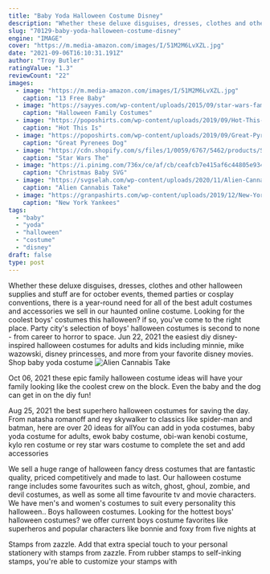 ```yaml
---
title: "Baby Yoda Halloween Costume Disney"
description: "Whether these deluxe disguises, dresses, clothes and other halloween supplies and stuff are for october events, themed parties or cosplay conventions, there is a year-round need for all of the best adult costumes and accessories we sell in our haunted online costume"
slug: "70129-baby-yoda-halloween-costume-disney"
engine: "IMAGE"
cover: "https://m.media-amazon.com/images/I/51M2M6LvXZL.jpg"
date: "2021-09-06T16:10:31.191Z"
author: "Troy Butler"
ratingValue: "1.3"
reviewCount: "22"
images:
  - image: "https://m.media-amazon.com/images/I/51M2M6LvXZL.jpg"
    caption: "13 Free Baby"
  - image: "https://sayyes.com/wp-content/uploads/2015/09/star-wars-family-costume.png"
    caption: "Halloween Family Costumes"
  - image: "https://poposhirts.com/wp-content/uploads/2019/09/Hot-This-Is-My-90s-Costume-Halloween-Costume-1990s-shirt-3.jpg"
    caption: "Hot This Is"
  - image: "https://poposhirts.com/wp-content/uploads/2019/09/Great-Pyrenees-Dog-With-Candy-Pumpkin-Halloween-shirt-1.jpg"
    caption: "Great Pyrenees Dog"
  - image: "https://cdn.shopify.com/s/files/1/0059/6767/5462/products/Star_Wars_The_Mandalorian_Baby_Yoda_Halloween_Mask_14_80670305-fbbe-4606-b19e-ccb9506c3976_1200x1200.jpg?v=1587425507"
    caption: "Star Wars The"
  - image: "https://i.pinimg.com/736x/ce/af/cb/ceafcb7e415af6c44805e93484ef3dd6.jpg"
    caption: "Christmas Baby SVG"
  - image: "https://svgselah.com/wp-content/uploads/2020/11/Alien-Cannabis-Take-Me-To-Your-Dealer-Funny-Weed-Stoner-SVG-PNG-DXF-EPS-1-800x800.jpg"
    caption: "Alien Cannabis Take"
  - image: "https://granpashirts.com/wp-content/uploads/2019/12/New-York-Yankees-Pressure-Is-A-Privilege-shirt-2.jpg"
    caption: "New York Yankees"
tags:
  - "baby"
  - "yoda"
  - "halloween"
  - "costume"
  - "disney"
draft: false
type: post
---
```


Whether these deluxe disguises, dresses, clothes and other halloween supplies and stuff are for october events, themed parties or cosplay conventions, there is a year-round need for all of the best adult costumes and accessories we sell in our haunted online costume. Looking for the coolest boys' costumes this halloween? if so, you've come to the right place. Party city's selection of boys' halloween costumes is second to none - from career to horror to space. Jun 22, 2021 the easiest diy disney-inspired halloween costumes for adults and kids including minnie, mike wazowski, disney princesses, and more from your favorite disney movies.  Shop baby yoda costume
![Alien Cannabis Take](https://svgselah.com/wp-content/uploads/2020/11/Alien-Cannabis-Take-Me-To-Your-Dealer-Funny-Weed-Stoner-SVG-PNG-DXF-EPS-1-800x800.jpg "Alien Cannabis Take")

Oct 06, 2021 these epic family halloween costume ideas will have your family looking like the coolest crew on the block. Even the baby and the dog can get in on the diy fun!
<!--inArticleAds-->

<!--galleryOne-->

Aug 25, 2021 the best superhero halloween costumes for saving the day. From natasha romanoff and rey skywalker to classics like spider-man and batman, here are over 20 ideas for allYou can add in yoda costumes, baby yoda costume for adults, ewok baby costume, obi-wan kenobi costume, kylo ren costume or rey star wars costume to complete the set and add accessories
<!--inArticleAds-->

<!--galleryTwo-->

We sell a huge range of halloween fancy dress costumes that are fantastic quality, priced competitively and made to last. Our halloween costume range includes some favourites such as witch, ghost, ghoul, zombie, and devil costumes, as well as some all time favourite tv and movie characters. We have men's and women's costumes to suit every personality this halloween.. Boys halloween costumes. Looking for the hottest boys' halloween costumes? we offer current boys costume favorites like superheros and popular characters like bonnie and foxy from five nights at
<!--galleryThree-->

Stamps from zazzle. Add that extra special touch to your personal stationery with stamps from zazzle. From rubber stamps to self-inking stamps, you're able to customize your stamps with